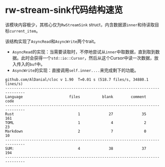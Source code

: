 # rw-stream-sink代码结构速览

该模块内容极少，其核心仅为`RwStreamSink` struct，内含数据源`inner`和待读取目标`current_item`。

该结构实现了`AsyncRead`和`AsyncWrite`两个trait。

- `AsyncRead`的实现：当需要读取时，不停地尝试从`inner`中取数据，直到取到数据。此时会获得一个`std::io::Cursor`，然后从这个Cursor中读一次数据，放入传入的`buf`中。
- `AsyncWrite`的实现：直接调用`self.inner....`来完成剩下的功能。

```no_run
github.com/AlDanial/cloc v 1.90  T=0.01 s (518.7 files/s, 34880.1 lines/s)
-------------------------------------------------------------------------------
Language                     files          blank        comment           code
-------------------------------------------------------------------------------
Rust                             1             27             35            161
TOML                             1              4              2             23
Markdown                         2              7              0             10
-------------------------------------------------------------------------------
SUM:                             4             38             37            194
-------------------------------------------------------------------------------
```